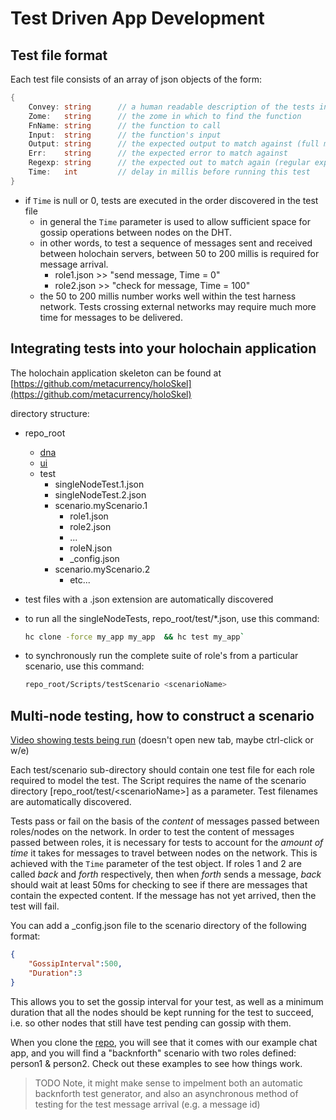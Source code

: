 # Test Driven App Development

## Test file format
Each test file consists of an array of json objects of the form:

```go
{
    Convey: string      // a human readable description of the tests intent
    Zome:   string      // the zome in which to find the function
    FnName: string      // the function to call
    Input:  string      // the function's input
    Output: string      // the expected output to match against (full match)
    Err:    string      // the expected error to match against
    Regexp: string      // the expected out to match again (regular expression)
    Time:   int         // delay in millis before running this test
}
```
    
- if `Time` is null or 0, tests are executed in the order discovered in the test file
  - in general the `Time` parameter is used to allow sufficient space for gossip operations between nodes on the DHT. 
  - in other words, to test a sequence of messages sent and received between holochain servers, between 50 to 200 millis is required for message arrival.
    - role1.json >> "send message, Time = 0"
    - role2.json >> "check for message, Time = 100"
  - the 50 to 200 millis number works well within the test harness network. Tests crossing external networks may require much more time for messages to be delivered.


## Integrating tests into your holochain application
The holochain application skeleton can be found at [https://github.com/metacurrency/holoSkel](https://github.com/metacurrency/holoSkel)

directory structure:
- repo_root
  - [dna](DNA-Reference)
  - [ui](UI-Reference)
  - test
    - singleNodeTest.1.json
    - singleNodeTest.2.json
    - scenario.myScenario.1
      - role1.json
      - role2.json
      - ...
      - roleN.json
      - _config.json
    - scenario.myScenario.2
      - etc...

- test files with a .json extension are automatically discovered
- to run all the singleNodeTests, repo_root/test/*.json, use this command:
    
    ```bash
    hc clone -force my_app my_app  && hc test my_app`
    ```
- to synchronously run the complete suite of role's from a particular scenario, use this command:

    ```bash
    repo_root/Scripts/testScenario <scenarioName>
    ```

## Multi-node testing, how to construct a scenario

[Video showing tests being run](https://youtu.be/K1GPYY4imt0) (doesn't open new tab, maybe ctrl-click or w/e)

Each test/scenario sub-directory should contain one test file for each role required to model the test. The Script requires the name of the scenario directory [repo_root/test/\<scenarioName\>] as a parameter. Test filenames are automatically discovered.

Tests pass or fail on the basis of the *content* of messages passed between roles/nodes on the network. In order to test the content of messages passed between roles, it is necessary for tests to account for the *amount of time* it takes for messages to travel between nodes on the network. This is achieved with the `Time` parameter of the test object. If roles 1 and 2 are called *back* and *forth* respectively, then when *forth* sends a message, *back* should wait at least 50ms for checking to see if there are messages that contain the expected content. If the message has not yet arrived, then the test will fail.

You can add a _config.json file to the scenario directory of the following format:
``` json
{
    "GossipInterval":500,
    "Duration":3
}
```
This allows you to set the gossip interval for your test, as well as a minimum duration that all the nodes should be kept running for the test to succeed, i.e. so other nodes that still have test pending can gossip with them.

When you clone the [repo](https://github.com/metacurrency/holoSkel), you will see that it comes with our example chat app, and you will find a "backnforth" scenario with two roles defined: person1 & person2.  Check out these examples to see how things work.

> TODO
> Note, it might make sense to impelment both an automatic backnforth test generator, and also an asynchronous method of testing for the test message arrival (e.g. a message id)